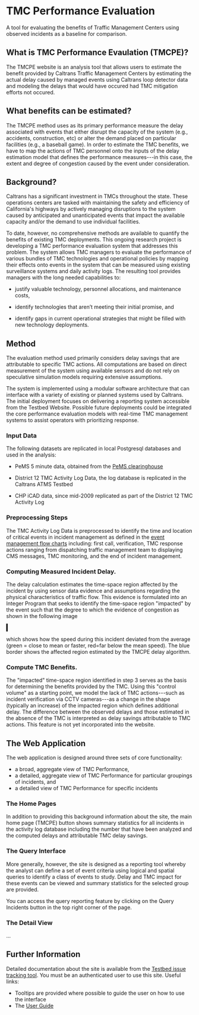 # TMC Performance Evaluation

A tool for evaluating the benefits of Traffic Management Centers using
observed incidents as a baseline for comparison.

## What is TMC Performance Evaulation (TMCPE)?

The TMCPE website is an analysis tool that allows users to estimate
the benefit provided by Caltrans Traffic Management Centers by
estimating the actual delay caused by managed events using Caltrans
loop detector data and modeling the delays that would have occured had
TMC mitigation efforts not occured.

## What benefits can be estimated?</h3>

The TMCPE method uses as its primary performance measure the delay
associated with events that either disrupt the capacity of the system
(e.g., accidents, construction, etc) or alter the demand placed on
particular facilities (e.g., a baseball game).  In order to estimate
the TMC benefits, we have to map the actions of TMC personnel onto the
inputs of the delay estimation model that defines the performance
measures---in this case, the extent and degree of congestion caused by
the event under consideration.


## Background?

Caltrans has a significant investment in TMCs throughout the
state. These operations centers are tasked with maintaining the safety
and efficiency of California's highways by actively managing
disruptions to the system caused by anticipated and unanticipated
events that impact the available capacity and/or the demand to use
individual facilities.

To date, however, no comprehensive methods are available to quantify
the benefits of existing TMC deployments.  This ongoing research
project is developing a TMC performance evaluation system that
addresses this problem. The system allows TMC managers to evaluate the
performance of various bundles of TMC technologies and operational
policies by mapping their effects onto events in the system that can
be measured using existing surveillance systems and daily activity
logs. The resulting tool provides managers with the long needed
capabilities to:

* justify valuable technology, personnel allocations, and maintenance
costs,

* identify technologies that aren’t meeting their initial promise, and

* identify gaps in current operational strategies that might be filled with new technology deployments.

## Method

The evaluation method used primarily considers delay savings that are
attributable to specific TMC actions.  All computations are based on
direct measurement of the system using available sensors and do not
rely on speculative simulation models requiring extensive assumptions.

The system is implemented using a modular software architecture that
can interface with a variety of existing or planned systems used by
Caltrans. The initial deployment focuses on delivering a reporting
system accessible from the Testbed Website. Possible future
deployments could be integrated the core performance evaluation models
with real-time TMC management systems to assist operators with
prioritizing response.

### Input Data

The following datasets are replicated in local Postgresql databases
and used in the analysis:

* PeMS 5 minute data, obtained from the [PeMS clearinghouse](http://pems.eecs.berkeley.edu/")

* District 12 TMC Activity Log Data, the log database is replicated in
  the Caltrans ATMS Testbed

* CHP iCAD data, since mid-2009 replicated as part of the District 12 TMC Activity Log
		  
### Preprocessing Steps

The TMC Activity Log Data is preprocessed to identify the time and
location of critical events in incident management as defined in the
[event management flow charts](http://localhost/redmine/projects/tmcpe/wiki/Event_Management_Flowchart)
including: first call, verification, TMC response actions ranging from
dispatching traffic management team to displaying CMS messages, TMC
monitoring, and the end of incident management.
		  
### Computing Measured Incident Delay.

The delay calculation estimates the time-space region affected by the
incident by using sensor data evidence and assumptions regarding the
physical characteristics of traffic flow.  This evidence is formulated
into an Integer Program that seeks to identify the time-space region
"impacted" by the event such that the degree to which the evidence of
congestion as shown in the following image </p>

<div class="centered cleared">
  <p:image src="doc/tsd-example.png" style="width:67%;border-style:solid;border-width:2px;" />
</div>

which shows how the speed during this incident deviated from the
average (green = close to mean or faster, red=far below the mean
speed).  The blue border shows the affected region estimated by the
TMCPE delay algorithm.  </p> </section>
		  
### Compute TMC Benefits.

The "impacted" time-space region identified in step 3 serves as the
basis for determining the benefits provided by the TMC.  Using this
"control volume" as a starting point, we model the lack of TMC
actions---such as incident verification via CCTV cameras---as a change
in the shape (typically an increase) of the impacted region which
defines additional delay.  The difference between the observed delays
and those estimated in the absence of the TMC is interpreted as delay
savings attributable to TMC actions.  <span class="emph">This feature
is not yet incorporated into the website.</span>

## The Web Application

The web application is designed around three sets of core
functionality: 

* a broad, aggregate view of TMC Performance,
* a detailed, aggregate view of TMC Performance for particular groupings of incidents, and
* a detailed view of TMC Performance for specific incidents

### The Home Pages

In addition to providing this background information about the site,
the main home page (TMCPE) button shows summary statistics for all
incidents in the activity log database including the number that have
been analyzed and the computed delays and attributable TMC delay
savings.

### The Query Interface

More generally, however, the site is designed as a
reporting tool whereby the analyst can define a set of
event criteria using logical and spatial queries to
identify a class of events to study.  Delay and TMC
impact for these events can be viewed and summary
statistics for the selected group are provided.

You can access the query reporting feature by clicking on the Query
Incidents button in the top right corner of the page.

### The Detail View

...

## Further Information

Detailed documentation about the site is available from the
[Testbed issue tracking tool](http://localhost/redmine/projects/tmcpe).
You must be an authenticated user to use this site.  Useful links:

* Tooltips are provided where possible to guide the user on how to use
  the interface
* The [User Guide](http://localhost/redmine/projects/tmcpe/wiki)
